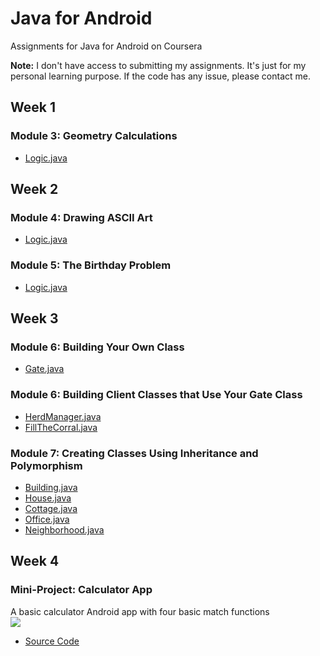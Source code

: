 # Java for Android
Assignments for Java for Android on Coursera

<strong>Note:</strong> I don't have access to submitting my assignments. It's just for my personal learning purpose. If the code has any issue, please contact me.

## Week 1
### Module 3: Geometry Calculations
* [Logic.java](https://github.com/akueisara/java-for-android/blob/master/Week%201/m3-assignment-shapes-skeleton/app/src/main/java/mooc/vandy/java4android/shapes/logic/Logic.java)

## Week 2
### Module 4: Drawing ASCII Art
* [Logic.java](https://github.com/akueisara/java-for-android/blob/master/Week%202/m4-assignment-diamond-sizes-skeleton/app/src/main/java/mooc/vandy/java4android/diamonds/logic/Logic.java)

### Module 5: The Birthday Problem
* [Logic.java](https://github.com/akueisara/java-for-android/blob/master/Week%202/m5-assignment-birthday-probability-skeleton/app/src/main/java/mooc/vandy/java4android/birthdayprob/logic/Logic.java)

## Week 3
### Module 6: Building Your Own Class
* [Gate.java](https://github.com/akueisara/java-for-android/blob/master/Week%203/m6-assignment-gate-a-skeleton/app/src/main/java/mooc/vandy/java4android/gate/logic/Gate.java)

### Module 6: Building Client Classes that Use Your Gate Class
* [HerdManager.java](https://github.com/akueisara/java-for-android/blob/master/Week%203/m6-assignment-gate-b-skeleton/app/src/main/java/mooc/vandy/java4android/gate/logic/HerdManager.java)
* [FillTheCorral.java](https://github.com/akueisara/java-for-android/blob/master/Week%203/m6-assignment-gate-b-skeleton/app/src/main/java/mooc/vandy/java4android/gate/logic/FillTheCorral.java)

### Module 7: Creating Classes Using Inheritance and Polymorphism
* [Building.java](https://github.com/akueisara/java-for-android/blob/master/Week%203/m7-assignment-buildings-skeleton/app/src/main/java/mooc/vandy/java4android/buildings/logic/Building.java)
* [House.java](https://github.com/akueisara/java-for-android/blob/master/Week%203/m7-assignment-buildings-skeleton/app/src/main/java/mooc/vandy/java4android/buildings/logic/House.java)
* [Cottage.java](https://github.com/akueisara/java-for-android/blob/master/Week%203/m7-assignment-buildings-skeleton/app/src/main/java/mooc/vandy/java4android/buildings/logic/Cottage.java)
* [Office.java](https://github.com/akueisara/java-for-android/blob/master/Week%203/m7-assignment-buildings-skeleton/app/src/main/java/mooc/vandy/java4android/buildings/logic/Office.java)
* [Neighborhood.java](https://github.com/akueisara/java-for-android/blob/master/Week%203/m7-assignment-buildings-skeleton/app/src/main/java/mooc/vandy/java4android/buildings/logic/Neighborhood.java)

## Week 4
### Mini-Project: Calculator App
A basic calculator Android app with four basic match functions</br>
<img src="http://akueisara.github.io/img/calculator.gif"></img>
* [Source Code](https://github.com/akueisara/java-for-android/tree/master/Week%204/m8-assignment-calculator-skeleton)
